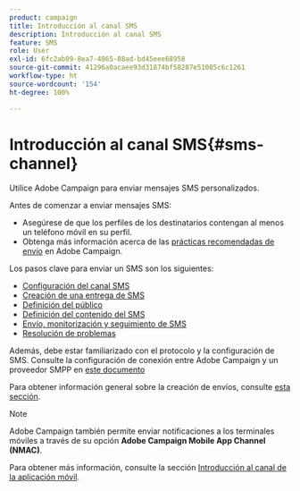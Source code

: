 ```yaml
---
product: campaign
title: Introducción al canal SMS
description: Introducción al canal SMS
feature: SMS
role: User
exl-id: 6fc2ab09-8ea7-4865-88ad-bd45eee68958
source-git-commit: 41296a0acaee93d31874bf58287e51085c6c1261
workflow-type: ht
source-wordcount: '154'
ht-degree: 100%

---
```


# Introducción al canal SMS{#sms-channel}

Utilice Adobe Campaign para enviar mensajes SMS personalizados.

Antes de comenzar a enviar mensajes SMS:

* Asegúrese de que los perfiles de los destinatarios contengan al menos un teléfono móvil en su perfil.
* Obtenga más información acerca de las [prácticas recomendadas de envío](delivery-best-practices.md) en Adobe Campaign.

Los pasos clave para enviar un SMS son los siguientes:

* [Configuración del canal SMS](sms-set-up.md)
* [Creación de una entrega de SMS](sms-create.md)
* [Definición del público](sms-create.md#selecting-the-target-population)
* [Definición del contenido del SMS](sms-create.md#defining-the-sms-content)
* [Envío, monitorización y seguimiento de SMS](sms-send.md)
* [Resolución de problemas](troubleshooting-sms.md)

Además, debe estar familiarizado con el protocolo y la configuración de SMS. Consulte la configuración de conexión entre Adobe Campaign y un proveedor SMPP en [este documento](sms-protocol.md)

Para obtener información general sobre la creación de envíos, consulte [esta sección](steps-about-delivery-creation-steps.md).

>[!NOTE]
>
>Adobe Campaign también permite enviar notificaciones a los terminales móviles a través de su opción **Adobe Campaign Mobile App Channel (NMAC)**.
> 
>Para obtener más información, consulte la sección [Introducción al canal de la aplicación móvil](about-mobile-app-channel.md).
